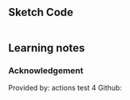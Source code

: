 # 

## Sketch Code
```

```
## Learning notes

### Acknowledgement
Provided by: actions test 4
Github: 